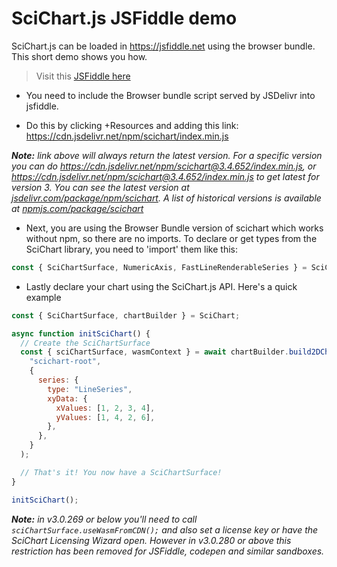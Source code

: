 # SciChart.js JSFiddle demo

SciChart.js can be loaded in https://jsfiddle.net using the browser bundle. This short demo shows you how.

> Visit this [JSFiddle here](https://jsfiddle.net/gh/get/library/pure/ABTSoftware/SciChart.JS.Examples/tree/master/Sandbox/demo-js-fiddle/)

- You need to include the Browser bundle script served by JSDelivr into jsfiddle.

- Do this by clicking +Resources and adding this link: https://cdn.jsdelivr.net/npm/scichart/index.min.js

_**Note:** link above will always return the latest version. For a specific version you can do https://cdn.jsdelivr.net/npm/scichart@3.4.652/index.min.js, or https://cdn.jsdelivr.net/npm/scichart@3.4.652/index.min.js to get latest for version 3. You can see the latest version at [jsdelivr.com/package/npm/scichart](https://www.jsdelivr.com/package/npm/scichart). A list of historical versions is available at [npmjs.com/package/scichart](https://www.npmjs.com/package/scichart?activeTab=versions)_

- Next, you are using the Browser Bundle version of scichart which works without npm, so there are no imports. To declare or get types from the SciChart library, you need to 'import' them like this:

```javascript
const { SciChartSurface, NumericAxis, FastLineRenderableSeries } = SciChart;
```

- Lastly declare your chart using the SciChart.js API. Here's a quick example

```javascript
const { SciChartSurface, chartBuilder } = SciChart;

async function initSciChart() {
  // Create the SciChartSurface
  const { sciChartSurface, wasmContext } = await chartBuilder.build2DChart(
    "scichart-root",
    {
      series: {
        type: "LineSeries",
        xyData: {
          xValues: [1, 2, 3, 4],
          yValues: [1, 4, 2, 6],
        },
      },
    }
  );

  // That's it! You now have a SciChartSurface!
}

initSciChart();
```

_**Note:** in v3.0.269 or below you'll need to call `sciChartSurface.useWasmFromCDN();` and also set a license key or have the SciChart Licensing Wizard open. However in v3.0.280 or above this restriction has been removed for JSFiddle, codepen and similar sandboxes._
